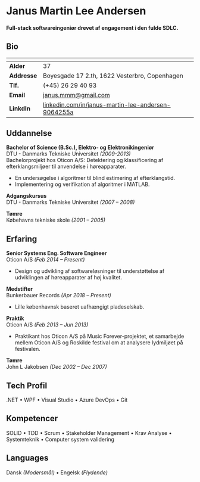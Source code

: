 
Janus Martin Lee Andersen
======

#### Full-stack softwareingeniør drevet af engagement i den fulde SDLC.  

Bio
-

|   <!-- -->   |   <!-- -->   |
|--------------|--------------|
| **Alder**      | 37 
| **Addresse**  | Boyesgade 17 2.th, 1622 Vesterbro, Copenhagen 
| **Tlf.**    | (+45) 26 29 40 93 
| **Email**    | janus.mmm@gmail.com 
| **LinkdIn**  | [linkedin.com/in/janus-martin-lee-andersen-9064255a](https://www.linkedin.com/in/janus-martin-lee-andersen-9064255a) 

Uddannelse
-
**Bachelor of Science (B.Sc.), Elektro- og Elektronikingeniør**  
DTU - Danmarks Tekniske Universitet *(2009-2013)*  
Bachelorprojekt hos Oticon A/S:
Detektering og klassificering af efterklangsmiljøer til anvendelse i høreapparater.

- En undersøgelse i algoritmer til blind estimering af efterklangstid.
- Implementering og verifikation af algoritmer i MATLAB.


**Adgangskursus**  
DTU - Danmarks Tekniske Universitet *(2007 – 2008)*

**Tømre**  
Købehavns tekniske skole *(2001 – 2005)*

Erfaring
-
**Senior Systems Eng. Software Engineer**  
Oticon A/S *(Feb 2014 – Present)*  

- Design og udvikling af softwareløsninger til understøttelse af udviklingen af høreapparater af høj kvalitet.


**Medstifter**  
Bunkerbauer Records *(Apr 2018 – Present)*

- Lille københavnsk baseret uafhængigt pladeselskab.


**Praktik**  
Oticon A/S *(Feb 2013 – Jun 2013)*

- Praktikant hos Oticon A/S på Music Forever-projektet, et samarbejde mellem Oticon A/S og Roskilde festival om at analysere lydmiljøet på festivalen.

**Tømre**  
John L Jakobsen *(Dec 2002 – Dec 2007)*

Tech Profil
-
.NET &bull; 
WPF &bull;
Visual Studio &bull;
Azure DevOps &bull;
Git

Kompetencer
-
SOLID &bull;
TDD &bull;
Scrum &bull;
Stakeholder Management &bull;
Krav Analyse &bull;
Systemteknik &bull;
Computer system validering

Languages
-
Dansk *(Modersmål)* &bull;
Engelsk *(Flydende)*

